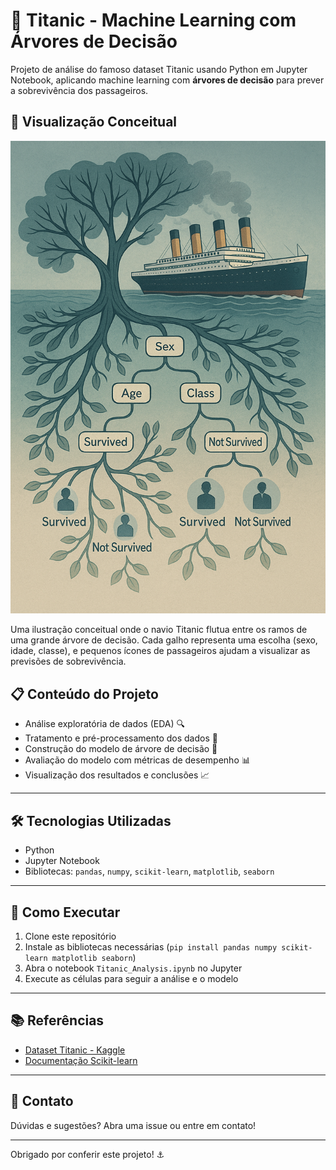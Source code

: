 # 🚢 Titanic - Machine Learning com Árvores de Decisão

Projeto de análise do famoso dataset Titanic usando Python em Jupyter Notebook, aplicando machine learning com **árvores de decisão** para prever a sobrevivência dos passageiros.

## 🌳 Visualização Conceitual

![Titanic](https://github.com/Cati94/titanic-ml-decision-trees/blob/main/titanic.png)

Uma ilustração conceitual onde o navio Titanic flutua entre os ramos de uma grande árvore de decisão. Cada galho representa uma escolha (sexo, idade, classe), e pequenos ícones de passageiros ajudam a visualizar as previsões de sobrevivência.


## 📋 Conteúdo do Projeto

- Análise exploratória de dados (EDA) 🔍  
- Tratamento e pré-processamento dos dados 🧹  
- Construção do modelo de árvore de decisão 🌳  
- Avaliação do modelo com métricas de desempenho 📊  
- Visualização dos resultados e conclusões 📈  

---

## 🛠️ Tecnologias Utilizadas

- Python  
- Jupyter Notebook  
- Bibliotecas: `pandas`, `numpy`, `scikit-learn`, `matplotlib`, `seaborn`  

---

## 🚀 Como Executar

1. Clone este repositório  
2. Instale as bibliotecas necessárias (`pip install pandas numpy scikit-learn matplotlib seaborn`)  
3. Abra o notebook `Titanic_Analysis.ipynb` no Jupyter  
4. Execute as células para seguir a análise e o modelo  

---

## 📚 Referências

- [Dataset Titanic - Kaggle](https://www.kaggle.com/c/titanic/data)  
- [Documentação Scikit-learn](https://scikit-learn.org)  

---

## 🤝 Contato

Dúvidas e sugestões? Abra uma issue ou entre em contato!

---

Obrigado por conferir este projeto! ⚓
